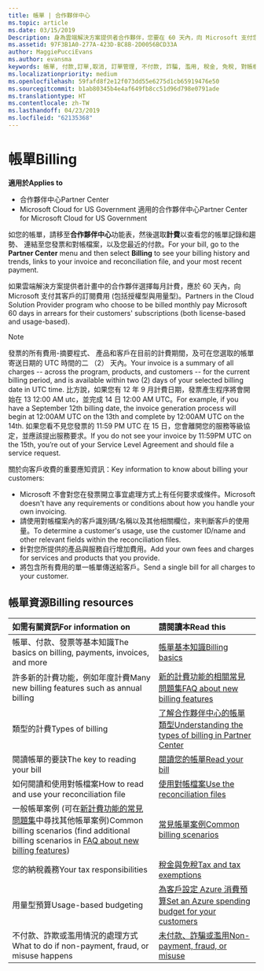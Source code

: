 ```yaml
---
title: 帳單 | 合作夥伴中心
ms.topic: article
ms.date: 03/15/2019
Description: 身為雲端解決方案提供者合作夥伴，您要在 60 天內，向 Microsoft 支付您客戶之授權型與用量型訂閱的費用。
ms.assetid: 97F3B1A0-277A-423D-BC8B-2D0056BCD33A
author: MaggiePucciEvans
ms.author: evansma
keywords: 帳單, 付款,訂單,取消, 訂單管理, 不付款, 詐騙, 濫用, 稅金, 免稅, 對帳檔案, 對帳檔案
ms.localizationpriority: medium
ms.openlocfilehash: 59fafd8f2e12f073dd55e6275d1cb65919476e50
ms.sourcegitcommit: b1ab80345b4e4af649fb8cc51d96d798e0791ade
ms.translationtype: HT
ms.contentlocale: zh-TW
ms.lasthandoff: 04/23/2019
ms.locfileid: "62135368"
---
```

# <a name="billing"></a><span data-ttu-id="827de-104">帳單</span><span class="sxs-lookup"><span data-stu-id="827de-104">Billing</span></span>

<span data-ttu-id="827de-105">**適用於**</span><span class="sxs-lookup"><span data-stu-id="827de-105">**Applies to**</span></span>

-  <span data-ttu-id="827de-106">合作夥伴中心</span><span class="sxs-lookup"><span data-stu-id="827de-106">Partner Center</span></span>
-  <span data-ttu-id="827de-107">Microsoft Cloud for US Government 適用的合作夥伴中心</span><span class="sxs-lookup"><span data-stu-id="827de-107">Partner Center for Microsoft Cloud for US Government</span></span>
 
 
<span data-ttu-id="827de-108">如您的帳單，請移至**合作夥伴中心**功能表，然後選取**計費**以查看您的帳單記錄和趨勢、 連結至您發票和對帳檔案，以及您最近的付款。</span><span class="sxs-lookup"><span data-stu-id="827de-108">For your bill, go to the **Partner Center** menu and then select **Billing** to see your billing history and trends, links to your invoice and reconciliation file, and your most recent payment.</span></span>

<span data-ttu-id="827de-109">如果雲端解決方案提供者計畫中的合作夥伴選擇每月計費，應於 60 天內，向 Microsoft 支付其客戶的訂閱費用 (包括授權型與用量型)。</span><span class="sxs-lookup"><span data-stu-id="827de-109">Partners in the Cloud Solution Provider program who choose to be billed monthly pay Microsoft 60 days in arrears for their customers' subscriptions (both license-based and usage-based).</span></span>

> [!NOTE]  
> <span data-ttu-id="827de-110">發票的所有費用-摘要程式、 產品和客戶在目前的計費期間，及可在您選取的帳單寄送日期的 UTC 時間的二 （2） 天內。</span><span class="sxs-lookup"><span data-stu-id="827de-110">Your invoice is a summary of all charges -- across the program, products, and customers -- for the current billing period, and is available within two (2) days of your selected billing date in UTC time.</span></span> <span data-ttu-id="827de-111">比方說，如果您有 12 年 9 月計費日期，發票產生程序將會開始在 13 12:00 AM utc，並完成 14 日 12:00 AM UTC。</span><span class="sxs-lookup"><span data-stu-id="827de-111">For example, if you have a September 12th billing date, the invoice generation process will begin at 12:00AM UTC on the 13th and complete by 12:00AM UTC on the 14th.</span></span> <span data-ttu-id="827de-112">如果您看不見您發票的 11:59 PM UTC 在 15 日，您會離開您的服務等級協定，並應該提出服務要求。</span><span class="sxs-lookup"><span data-stu-id="827de-112">If you do not see your invoice by 11:59PM UTC on the 15th, you’re out of your Service Level Agreement and should file a service request.</span></span> 

<span data-ttu-id="827de-113">關於向客戶收費的重要應知資訊：</span><span class="sxs-lookup"><span data-stu-id="827de-113">Key information to know about billing your customers:</span></span>

-   <span data-ttu-id="827de-114">Microsoft 不會對您在發票開立事宜處理方式上有任何要求或條件。</span><span class="sxs-lookup"><span data-stu-id="827de-114">Microsoft doesn't have any requirements or conditions about how you handle your own invoicing.</span></span>
-   <span data-ttu-id="827de-115">請使用對帳檔案內的客戶識別碼/名稱以及其他相關欄位，來判斷客戶的使用量。</span><span class="sxs-lookup"><span data-stu-id="827de-115">To determine a customer's usage, use the customer ID/name and other relevant fields within the reconciliation files.</span></span>
-   <span data-ttu-id="827de-116">針對您所提供的產品與服務自行增加費用。</span><span class="sxs-lookup"><span data-stu-id="827de-116">Add your own fees and charges for services and products that you provide.</span></span>
-   <span data-ttu-id="827de-117">將包含所有費用的單一帳單傳送給客戶。</span><span class="sxs-lookup"><span data-stu-id="827de-117">Send a single bill for all charges to your customer.</span></span>

## <a name="billing-resources"></a><span data-ttu-id="827de-118">帳單資源</span><span class="sxs-lookup"><span data-stu-id="827de-118">Billing resources</span></span>
|<span data-ttu-id="827de-119">**如需有關資訊**</span><span class="sxs-lookup"><span data-stu-id="827de-119">**For information on**</span></span>   |<span data-ttu-id="827de-120">**請閱讀本**</span><span class="sxs-lookup"><span data-stu-id="827de-120">**Read this**</span></span>    |
|:-----------------------------|:-----------------|
|<span data-ttu-id="827de-121">帳單、付款、發票等基本知識</span><span class="sxs-lookup"><span data-stu-id="827de-121">The basics on billing, payments, invoices, and  more</span></span>   |[<span data-ttu-id="827de-122">帳單基本知識</span><span class="sxs-lookup"><span data-stu-id="827de-122">Billing basics</span></span>](billing-basics.md)
|<span data-ttu-id="827de-123">許多新的計費功能，例如年度計費</span><span class="sxs-lookup"><span data-stu-id="827de-123">Many new billing features such as annual billing</span></span>   |[<span data-ttu-id="827de-124">新的計費功能的相關常見問題集</span><span class="sxs-lookup"><span data-stu-id="827de-124">FAQ about new billing features</span></span>](faq-about-new-billing-features.md)|
|<span data-ttu-id="827de-125">類型的計費</span><span class="sxs-lookup"><span data-stu-id="827de-125">Types of billing</span></span>   |[<span data-ttu-id="827de-126">了解合作夥伴中心的帳單類型</span><span class="sxs-lookup"><span data-stu-id="827de-126">Understanding the types of billing in Partner Center</span></span>](billing-different-types.md)   |
|<span data-ttu-id="827de-127">閱讀帳單的要訣</span><span class="sxs-lookup"><span data-stu-id="827de-127">The key to reading your bill</span></span>   |[<span data-ttu-id="827de-128">閱讀您的帳單</span><span class="sxs-lookup"><span data-stu-id="827de-128">Read your bill</span></span>](read-your-bill.md)   |
|<span data-ttu-id="827de-129">如何閱讀和使用對帳檔案</span><span class="sxs-lookup"><span data-stu-id="827de-129">How to read and use your reconciliation file</span></span>   |[<span data-ttu-id="827de-130">使用對帳檔案</span><span class="sxs-lookup"><span data-stu-id="827de-130">Use the reconciliation files</span></span>](use-the-reconciliation-files.md)|
|<span data-ttu-id="827de-131">一般帳單案例 (可在[新計費功能的常見問題集](faq-about-new-billing-features.md)中尋找其他帳單案例)</span><span class="sxs-lookup"><span data-stu-id="827de-131">Common billing scenarios (find additional billing scenarios in [FAQ about new billing features](faq-about-new-billing-features.md))</span></span>|[<span data-ttu-id="827de-132">常見帳單案例</span><span class="sxs-lookup"><span data-stu-id="827de-132">Common billing scenarios</span></span>](common-billing-scenarios.md)|
|<span data-ttu-id="827de-133">您的納稅義務</span><span class="sxs-lookup"><span data-stu-id="827de-133">Your tax responsibilities</span></span>   | [<span data-ttu-id="827de-134">稅金與免稅</span><span class="sxs-lookup"><span data-stu-id="827de-134">Tax and tax exemptions</span></span>](tax-and-tax-exemptions.md)|
|<span data-ttu-id="827de-135">用量型預算</span><span class="sxs-lookup"><span data-stu-id="827de-135">Usage-based budgeting</span></span>    |[<span data-ttu-id="827de-136">為客戶設定 Azure 消費預算</span><span class="sxs-lookup"><span data-stu-id="827de-136">Set an Azure spending budget for your customers</span></span>](set-an-azure-spending-budget-for-your-customers.md)|
|<span data-ttu-id="827de-137">不付款、詐欺或濫用情況的處理方式</span><span class="sxs-lookup"><span data-stu-id="827de-137">What to do if non-payment, fraud, or misuse happens</span></span>   |[<span data-ttu-id="827de-138">未付款、詐騙或濫用</span><span class="sxs-lookup"><span data-stu-id="827de-138">Non-payment, fraud, or misuse</span></span>](non-payment--fraud--or-misuse.md)|




















